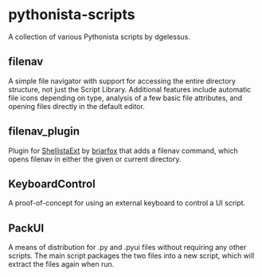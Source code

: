 # pythonista-scripts
A collection of various Pythonista scripts by dgelessus.

## filenav
A simple file navigator with support for accessing the entire directory structure, not just the Script Library. Additional features include automatic file icons depending on type, analysis of a few basic file attributes, and opening files directly in the default editor.

## filenav_plugin
Plugin for [ShellistaExt](http://github.com/briarfox/ShellistaExt) by [briarfox](http://github.com/briarfox) that adds a filenav command, which opens filenav in either the given or current directory.

## KeyboardControl
A proof-of-concept for using an external keyboard to control a UI script.

## PackUI
A means of distribution for .py and .pyui files without requiring any other scripts. The main script packages the two files into a new script, which will extract the files again when run.
